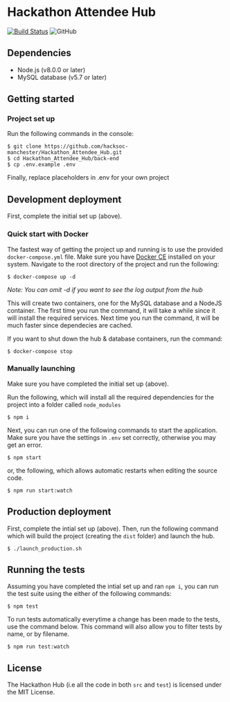 # Hackathon Attendee Hub

[![Build Status](https://travis-ci.org/hacksoc-manchester/Hackathon_Attendee_Hub.svg?branch=master)](https://travis-ci.org/hacksoc-manchester/Hackathon_Attendee_Hub/)
![GitHub](https://img.shields.io/github/license/hacksoc-manchester/GUH18-Hub.svg)

## Dependencies

 - Node.js (v8.0.0 or later)
 - MySQL database (v5.7 or later)

## Getting started
### Project set up
Run the following commands in the console:
```
$ git clone https://github.com/hacksoc-manchester/Hackathon_Attendee_Hub.git
$ cd Hackathon_Attendee_Hub/back-end
$ cp .env.example .env
```

Finally, replace placeholders in .env for your own project

## Development deployment
First, complete the initial set up (above).

### Quick start with Docker
The fastest way of getting the project up and running is to use the provided `docker-compose.yml` file. Make sure you have [Docker CE](https://docs.docker.com/install/) installed on your system. Navigate to the root directory of the project and run the following:
```
$ docker-compose up -d
```
*Note: You can omit -d if you want to see the log output from the hub*

This will create two containers, one for the MySQL database and a NodeJS container. The first time you run the command, it will take a while since it will install the required services. Next time you run the command, it will be much faster since dependecies are cached.

If you want to shut down the hub & database containers, run the command:
```
$ docker-compose stop
```

### Manually launching
Make sure you have completed the initial set up (above).

Run the following, which will install all the required dependencies for the project into a folder called `node_modules`
```
$ npm i
```
Next, you can run one of the following commands to start the application. Make sure you have the settings in `.env` set correctly, otherwise you may get an error.
```
$ npm start
```
or, the following, which allows automatic restarts when editing the source code.
```
$ npm run start:watch
```
 
## Production deployment
First, complete the intial set up (above). Then, run the following command which will build the project (creating the `dist` folder) and launch the hub.
```
$ ./launch_production.sh
```

## Running the tests
Assuming you have completed the intial set up and ran `npm i`, you can run the test suite using the either of the following commands:
```
$ npm test
```
To run tests automatically everytime a change has been made to the tests, use the command below. This command will also allow you to filter tests by name, or by filename.
```
$ npm run test:watch
```` 

 ## License
 The Hackathon Hub (i.e all the code in both `src` and `test`) is licensed under the MIT License.